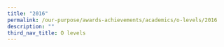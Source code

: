 ```yaml
---
title: "2016"
permalink: /our-purpose/awards-achievements/academics/o-levels/2016
description: ""
third_nav_title: O levels
---
```

